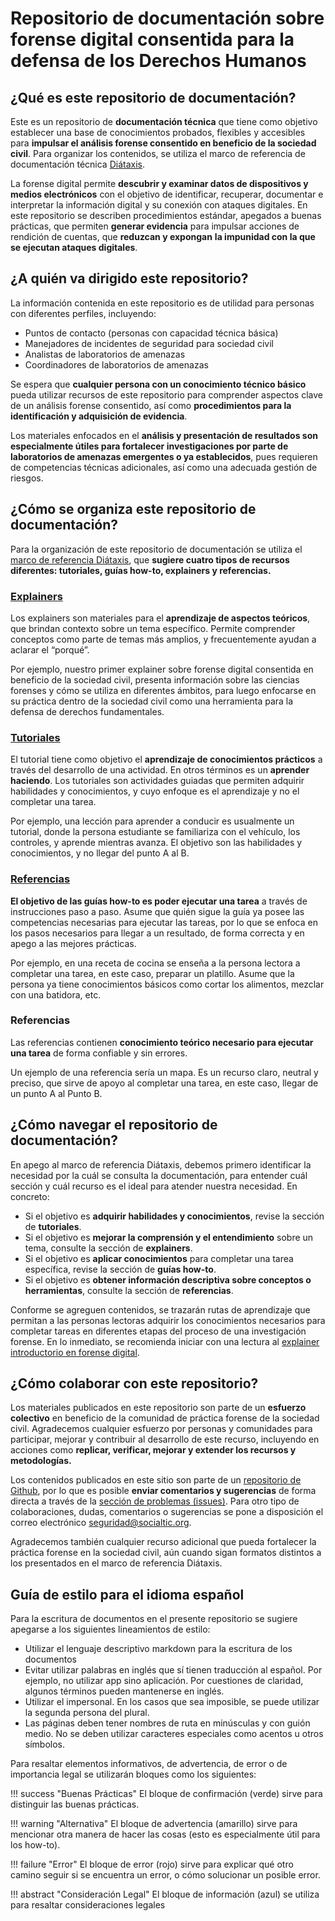
# Repositorio de documentación sobre forense digital consentida para la defensa de los Derechos Humanos

## ¿Qué es este repositorio de documentación?

Este es un repositorio de **documentación técnica** que tiene como objetivo establecer una base de conocimientos probados, flexibles y accesibles para **impulsar el análisis forense consentido en beneficio de la sociedad civil**. Para organizar los contenidos, se utiliza el marco de referencia de documentación técnica [Diátaxis](https://diataxis.fr/).

La forense digital permite **descubrir y examinar datos de dispositivos y medios electrónicos** con el objetivo de identificar, recuperar, documentar e interpretar la información digital y su conexión con ataques digitales. En este repositorio se describen procedimientos estándar, apegados a buenas prácticas, que permiten **generar evidencia** para impulsar acciones de rendición de cuentas, que **reduzcan y expongan** **la impunidad con la que se ejecutan ataques digitales**.

## ¿A quién va dirigido este repositorio? 

La información contenida en este repositorio es de utilidad para personas con diferentes perfiles, incluyendo: 

* Puntos de contacto (personas con capacidad técnica básica)
* Manejadores de incidentes de seguridad para sociedad civil
* Analistas de laboratorios de amenazas
* Coordinadores de laboratorios de amenazas

Se espera que **cualquier persona con un conocimiento técnico básico** pueda utilizar recursos de este repositorio para comprender aspectos clave de un análisis forense consentido, así como **procedimientos para la identificación y adquisición de evidencia**.

Los materiales enfocados en el **análisis y presentación de resultados son especialmente útiles para fortalecer investigaciones por parte de laboratorios de amenazas emergentes o ya establecidos**, pues requieren de competencias técnicas adicionales, así como una adecuada gestión de riesgos.

## ¿Cómo se organiza este repositorio de documentación?


Para la organización de este repositorio de documentación se utiliza el [marco de referencia Diátaxis](https://diataxis.fr/reference/), que **sugiere cuatro tipos de recursos diferentes: tutoriales, guías how-to, explainers y referencias.**

### [Explainers](../explainers/)

Los explainers son materiales para el **aprendizaje de aspectos teóricos**, que brindan contexto sobre un tema específico. Permite comprender conceptos como parte de temas más amplios, y frecuentemente ayudan a aclarar el “porqué”.

Por ejemplo, nuestro primer explainer sobre forense digital consentida en beneficio de la sociedad civil, presenta información sobre las ciencias forenses y cómo se utiliza en diferentes ámbitos, para luego enfocarse en su práctica dentro de la sociedad civil como una herramienta para la defensa de derechos fundamentales. 

### [Tutoriales](../tutorials/)

El tutorial tiene como objetivo el **aprendizaje de conocimientos prácticos** a través del desarrollo de una actividad. En otros términos es un **aprender haciendo**. Los tutoriales son actividades guiadas que permiten adquirir habilidades y conocimientos, y cuyo enfoque es el aprendizaje y no el completar una tarea.

Por ejemplo, una lección para aprender a conducir es usualmente un tutorial, donde la persona estudiante se familiariza con el vehículo, los controles, y aprende mientras avanza. El objetivo son las habilidades y conocimientos, y no llegar del punto A al B.

### [Referencias](../references)

**El objetivo de las guías how-to es poder ejecutar una tarea** a través de instrucciones paso a paso. Asume que quién sigue la guía ya posee las competencias necesarias para ejecutar las tareas, por lo que se enfoca en los pasos necesarios para llegar a un resultado, de forma correcta y en apego a las mejores prácticas. 

Por ejemplo, en una receta de cocina se enseña a la persona lectora a completar una tarea, en este caso, preparar un platillo. Asume que la persona ya tiene conocimientos básicos como cortar los alimentos, mezclar con una batidora, etc. 

### Referencias

Las referencias contienen **conocimiento teórico necesario para ejecutar una tarea** de forma confiable y sin errores. 

Un ejemplo de una referencia sería un mapa. Es un recurso claro, neutral y preciso, que sirve de apoyo al completar una tarea, en este caso, llegar de un punto A al Punto B.

## ¿Cómo navegar el repositorio de documentación? 

En apego al marco de referencia Diátaxis, debemos primero identificar la necesidad por la cuál se consulta la documentación, para entender cuál sección y cuál recurso es el ideal para atender nuestra necesidad. En concreto:

* Si el objetivo es **adquirir habilidades y conocimientos**, revise la sección de **tutoriales**. 
* Si el objetivo es **mejorar la comprensión y el entendimiento** sobre un tema, consulte la sección de **explainers**.   
* Si el objetivo es **aplicar conocimientos** para completar una tarea específica, revise la sección de **guías how-to**.
* Si el objetivo es **obtener información descriptiva sobre conceptos o herramientas**, consulte la sección de **referencias**. 

Conforme se agreguen contenidos, se trazarán rutas de aprendizaje que permitan a las personas lectoras adquirir los conocimientos necesarios para completar tareas en diferentes etapas del proceso de una investigación forense. En lo inmediato, se recomienda iniciar con una lectura al [explainer introductorio en forense digital](../explainers/01-explainer-introduccion-forense-digital/01-explainer-introduccion-forense-digital.html). 

## ¿Cómo colaborar con este repositorio? 

Los materiales publicados en este repositorio son parte de un **esfuerzo colectivo** en beneficio de la comunidad de práctica forense de la sociedad civil. Agradecemos cualquier esfuerzo por personas y comunidades para participar, mejorar y contribuir al desarrollo de este recurso, incluyendo en acciones como **replicar, verificar, mejorar y extender los recursos y metodologías.** 

Los contenidos publicados en este sitio son parte de un [repositorio de Github](https://github.com/Socialtic/forensics), por lo que es posible **enviar comentarios y sugerencias** de forma directa a través de la [sección de problemas (issues)](https://github.com/Socialtic/forensics/issues). Para otro tipo de colaboraciones, dudas, comentarios o sugerencias se pone a disposición el correo electrónico [seguridad@socialtic.org](mailto:seguridad@socialtic.org). 

Agradecemos también cualquier recurso adicional que pueda fortalecer la práctica forense en la sociedad civil, aún cuando sigan formatos distintos a los presentados en el marco de referencia  Diátaxis. 

## Guía de estilo para el idioma español

Para la escritura de documentos en el presente repositorio se sugiere apegarse a los siguientes lineamientos de estilo: 

* Utilizar el lenguaje descriptivo markdown para la escritura de los documentos  
* Evitar utilizar palabras en inglés que sí tienen traducción al español. Por ejemplo, no utilizar app sino aplicación. Por cuestiones de claridad, algunos términos pueden mantenerse en inglés.  
* Utilizar el impersonal. En los casos que sea imposible, se puede utilizar la segunda persona del plural.   
* Las páginas deben tener nombres de ruta en minúsculas y con guión medio. No se deben utilizar caracteres especiales como acentos u otros símbolos.

Para resaltar elementos informativos, de advertencia, de error o de importancia legal se utilizarán bloques como los siguientes:

!!! success "Buenas Prácticas" 
    El bloque de confirmación (verde) sirve para distinguir las buenas prácticas.

!!! warning "Alternativa"
    El bloque de advertencia (amarillo) sirve para mencionar otra manera de hacer las cosas (esto es especialmente útil para los how-to).

!!! failure "Error"
    El bloque de error (rojo) sirve para explicar qué otro camino seguir si se encuentra un error, o cómo solucionar un posible error.

!!! abstract "Consideración Legal"
    El bloque de información (azul) se utiliza para resaltar consideraciones legales

